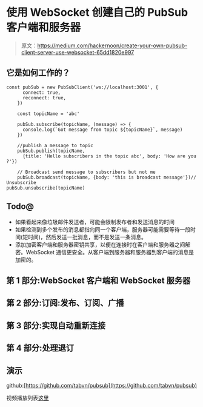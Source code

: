 # 使用 WebSocket 创建自己的 PubSub 客户端和服务器

> 原文：<https://medium.com/hackernoon/create-your-own-pubsub-client-server-use-websocket-65dd1820e997>

## 它是如何工作的？

```
const pubSub = new PubSubClient('ws://localhost:3001', {
      connect: true,
      reconnect: true,
    })

    const topicName = 'abc'

    pubSub.subscribe(topicName, (message) => {
      console.log(`Got message from topic ${topicName}`, message)
    })

    //publish a message to topic
    pubSub.publish(topicName,
      {title: 'Hello subscribers in the topic abc', body: 'How are you ?'})

    // Broadcast send message to subscribers but not me
    pubSub.broadcast(topicName, {body: 'this is broadcast message'})// Unsubscribe
pubSub.unsubscribe(topicName) 
```

## Todo@

*   如果看起来像垃圾邮件发送者，可能会限制发布者和发送消息的时间
*   如果检测到多个发布的消息都指向同一个客户端，服务器可能需要等待一段时间(短时间)，然后发送一批消息，而不是发送一条消息。
*   添加加密客户端和服务器密钥共享，以便在连接时在客户端和服务器之间解密。WebSocket 通信更安全。从客户端到服务器和服务器到客户端的消息是加密的。

## 第 1 部分:WebSocket 客户端和 WebSocket 服务器

## 第 2 部分:订阅:发布、订阅、广播

## 第 3 部分:实现自动重新连接

## 第 4 部分:处理退订

## 演示

github:[https://github.com/tabvn/pubsub](https://github.com/tabvn/pubsub)

视频播放列表[这里](https://www.youtube.com/playlist?list=PLFaW_8zE4amNkFbpUVS3V0t_HrJSQdASD)